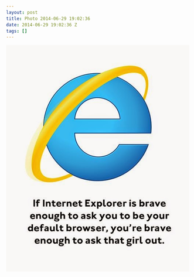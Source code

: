 ```yaml
---
layout: post
title: Photo 2014-06-29 19:02:36
date: 2014-06-29 19:02:36 Z
tags: []
---
```

![](/media/2014/06/90273797541.jpg)
